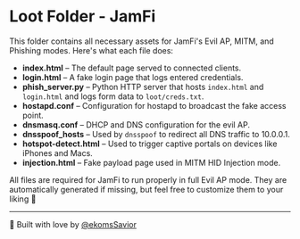 # Loot Folder - JamFi

This folder contains all necessary assets for JamFi's Evil AP, MITM, and Phishing modes. Here's what each file does:

- **index.html** – The default page served to connected clients.
- **login.html** – A fake login page that logs entered credentials.
- **phish_server.py** – Python HTTP server that hosts `index.html` and `login.html` and logs form data to `loot/creds.txt`.
- **hostapd.conf** – Configuration for hostapd to broadcast the fake access point.
- **dnsmasq.conf** – DHCP and DNS configuration for the evil AP.
- **dnsspoof_hosts** – Used by `dnsspoof` to redirect all DNS traffic to 10.0.0.1.
- **hotspot-detect.html** – Used to trigger captive portals on devices like iPhones and Macs.
- **injection.html** – Fake payload page used in MITM HID Injection mode.

All files are required for JamFi to run properly in full Evil AP mode. They are automatically generated if missing, but feel free to customize them to your liking 💅

---
💜 Built with love by [@ekomsSavior](https://github.com/ekomsSavior)
